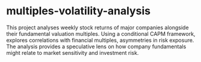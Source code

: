 # multiples-volatility-analysis
This project analyses weekly stock returns of major companies alongside their fundamental valuation multiples. Using a conditional CAPM framework, explores correlations with financial multiples, asymmetries in risk exposure. The analysis provides a speculative lens on how company fundamentals might relate to market sensitivity and investment risk.
